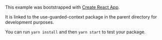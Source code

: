 This example was bootstrapped with [Create React App](https://github.com/facebook/create-react-app).

It is linked to the use-guarded-context package in the parent directory for development purposes.

You can run `yarn install` and then `yarn start` to test your package.
